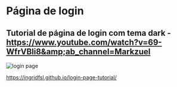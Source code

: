 # Página de login
## Tutorial de página de login com tema dark - https://www.youtube.com/watch?v=69-WfrVBli8&amp;ab_channel=Markzuel

![login page](https://user-images.githubusercontent.com/100882928/203353958-5dc05f35-6ef6-448b-bee0-6fe19c40d672.JPG)


https://ingridfsl.github.io/login-page-tutorial/
